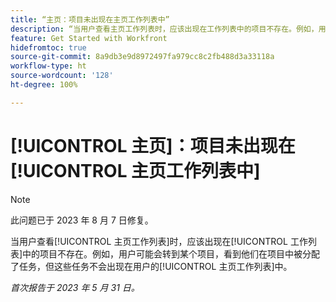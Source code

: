```yaml
---
title: “主页：项目未出现在主页工作列表中”
description: “当用户查看主页工作列表时，应该出现在工作列表中的项目不存在。例如，用户可能会转到某个项目，看到他们在项目中被分配了任务，但这些任务不会出现在用户的“主页工作列表”中。”
feature: Get Started with Workfront
hidefromtoc: true
source-git-commit: 8a9db3e9d8972497fa979cc8c2fb488d3a33118a
workflow-type: ht
source-wordcount: '128'
ht-degree: 100%

---
```



# [!UICONTROL 主页]：项目未出现在[!UICONTROL 主页工作列表中]

>[!NOTE]
>
>此问题已于 2023 年 8 月 7 日修复。

当用户查看[!UICONTROL 主页工作列表]时，应该出现在[!UICONTROL 工作列表]中的项目不存在。例如，用户可能会转到某个项目，看到他们在项目中被分配了任务，但这些任务不会出现在用户的[!UICONTROL 主页工作列表]中。

_首次报告于 2023 年 5 月 31 日。_

